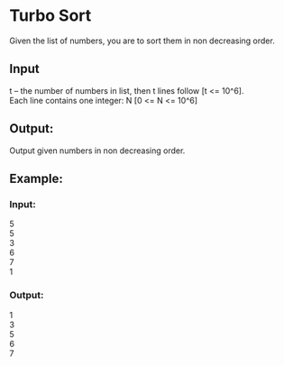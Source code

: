 # Turbo Sort

Given the list of numbers, you are to sort them in non decreasing order.
## Input
t – the number of numbers in list, then t lines follow [t <= 10^6].\
Each line contains one integer: N [0 <= N <= 10^6]

## Output:
Output given numbers in non decreasing order.
## Example:
### Input:

5\
5\
3\
6\
7\
1
### Output:

1\
3\
5\
6\
7